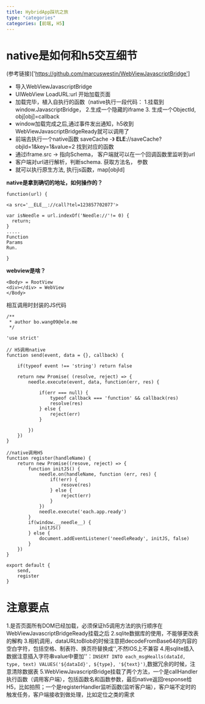 ```yaml
---
title: HybridApp踩坑之旅
type: "categories"
categories: [前端, H5]
---
```


# native是如何和h5交互细节
(参考链接)['https://github.com/marcuswestin/WebViewJavascriptBridge']

- 导入WebViewJavascriptBridge
- UIWebView LoadURL:url 开始加载页面
- 加载完毕，植入自执行的函数（native执行一段代码： 1.挂载到window.JavascriptBridge， 2.生成一个隐藏的iframe 3. 生成一个ObjectId, obj[obj]=callback
- window加载完成之后,通过事件发出通知，h5收到WebViewJavascriptBridgeReady就可以调用了
- 前端去执行一个native函数  saveCache -》 __ELE__://saveCache?objId=1&key=1&value=2 找到对应的函数
- 通过iframe.src -> 指向Schema， 客户端就可以在一个回调函数里监听到url
- 客户端对url进行解析，判断schema. 获取方法名， 参数
- 就可以执行原生方法, 执行js函数，map[objId]

**native是拿到确切的地址，如何操作的？**
```
function(url) {

<a src='__ELE__://call?tel=123857702077'>

var isNeedle = url.indexOf('Needle://'!= 0) {
  return;
}
.....
Function
Params
Run.

}

```
**webview是啥？**
```
<Body> = RootView
<div></div> = WebView
</Body>
```

相互调用时封装的JS代码
```
/**
 * author bo.wang09@ele.me
 */

'use strict'

// H5调用native
function send(event, data = {}, callback) {

	if(typeof event !== 'string') return false

	return new Promise( (resolve, reject) => {
		needle.execute(event, data, function(err, res) {

			if(err === null) {
				typeof callback === 'function' && callback(res)
				resolve(res)
			} else {
				reject(err)
			}

		})
	})
}

//native调用H5
function register(handleName) {
	return new Promise((resove, reject) => {
	    function initJS() {
	      	needle.on(handleName, function (err, res) {
	      		if(!err) {
	      			resove(res)
	      		} else {
	      			reject(err)
	      		}
	      	})
	      	needle.execute('each.app.ready')
	    }
	    if(window.__needle__) {
	      	initJS()
	    } else {
	      	document.addEventListener('needleReady', initJS, false)
	    }
	})
}

export default {
	send,
	register
}

```

# 注意要点
1.是否页面所有DOM已经加载，必须保证h5调用方法的执行顺序在WebViewJavascriptBridgeReady挂载之后
2.sqlite数据库的使用，不能够更改表的解构
3.相机调用，dataURLtoBlob的时候注意把decodeFromBase64的内容的空白字符，包括空格、制表符、换页符替换成'',不然IOS上不兼容
4.用sqlite插入数据注意插入字符串value中要加''：`INSERT INTO each_msgHealls(dataId, type, text) VALUES('${dataId}', ${type}, '${text}')`,数据冗余的时候，注意清除数据表
5.WebViewJavascriptBridge挂载了两个方法，一个是callHandler执行函数（调用客户端），包括函数名和函数参数，最后native返回response给H5，比如拍照；一个是registerHandler监听函数(监听客户端），客户端不定时的触发任务，客户端接收到做处理，比如定位之类的需求

